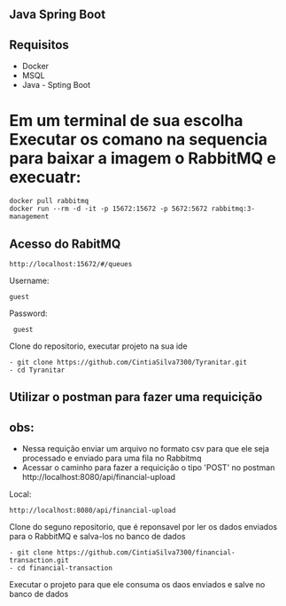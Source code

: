 ## Java Spring Boot

## Requisitos

* Docker
* MSQL
* Java - Spting Boot

# Em um terminal de sua escolha Executar os comano na sequencia para baixar a imagem o RabbitMQ e execuatr:

```
docker pull rabbitmq
docker run --rm -d -it -p 15672:15672 -p 5672:5672 rabbitmq:3-management
```
## Acesso do RabitMQ

```
http://localhost:15672/#/queues
```
Username: 
```
guest
```
Password:
```
 guest
```

Clone do repositorio, executar projeto na sua ide

```
- git clone https://github.com/CintiaSilva7300/Tyranitar.git
- cd Tyranitar
```

## Utilizar o postman para fazer uma requicição 

## obs: 
* Nessa requição enviar um arquivo no formato csv para que ele seja processado e enviado para uma fila no Rabbitmq
* Acessar o caminho para fazer a requicição o tipo 'POST' no postman http://localhost:8080/api/financial-upload

Local:
```
http://localhost:8080/api/financial-upload
```

Clone do seguno repositorio, que é reponsavel por ler os dados enviados para o RabbitMQ e salva-los no banco de dados

```
- git clone https://github.com/CintiaSilva7300/financial-transaction.git
- cd financial-transaction
```

Executar o projeto para que ele consuma os daos enviados e salve no banco de dados
